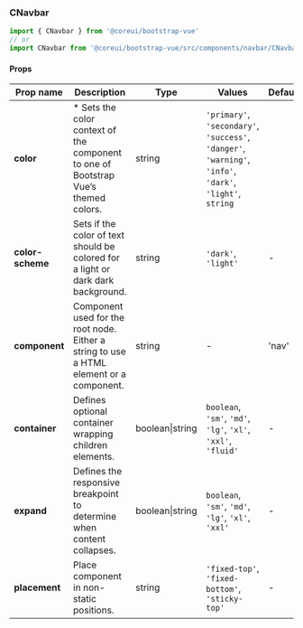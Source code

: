### CNavbar

```jsx
import { CNavbar } from '@coreui/bootstrap-vue'
// or
import CNavbar from '@coreui/bootstrap-vue/src/components/navbar/CNavbar'
```

#### Props

| Prop name        | Description                                                                             | Type            | Values                                                                                                    | Default |
| ---------------- | --------------------------------------------------------------------------------------- | --------------- | --------------------------------------------------------------------------------------------------------- | ------- |
| **color**        | \* Sets the color context of the component to one of Bootstrap Vue’s themed colors.     | string          | `'primary'`, `'secondary'`, `'success'`, `'danger'`, `'warning'`, `'info'`, `'dark'`, `'light'`, `string` |         |
| **color-scheme** | Sets if the color of text should be colored for a light or dark dark background.        | string          | `'dark'`, `'light'`                                                                                       | -       |
| **component**    | Component used for the root node. Either a string to use a HTML element or a component. | string          | -                                                                                                         | 'nav'   |
| **container**    | Defines optional container wrapping children elements.                                  | boolean\|string | `boolean`, `'sm'`, `'md'`, `'lg'`, `'xl'`, `'xxl'`, `'fluid'`                                             | -       |
| **expand**       | Defines the responsive breakpoint to determine when content collapses.                  | boolean\|string | `boolean`, `'sm'`, `'md'`, `'lg'`, `'xl'`, `'xxl'`                                                        | -       |
| **placement**    | Place component in non-static positions.                                                | string          | `'fixed-top'`, `'fixed-bottom'`, `'sticky-top'`                                                           | -       |
